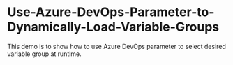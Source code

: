 # Use-Azure-DevOps-Parameter-to-Dynamically-Load-Variable-Groups
This demo is to show how to use Azure DevOps parameter to select desired variable group at runtime.
